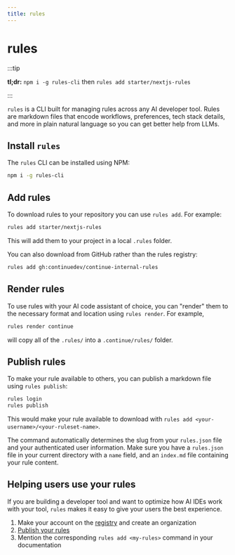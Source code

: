 ```yaml
---
title: rules
---
```


# rules

:::tip

**tl;dr:** `npm i -g rules-cli` then `rules add starter/nextjs-rules`

:::

`rules` is a CLI built for managing rules across any AI developer tool. Rules are markdown files that encode workflows, preferences, tech stack details, and more in plain natural language so you can get better help from LLMs.

## Install `rules`

The `rules` CLI can be installed using NPM:

```bash
npm i -g rules-cli
```

## Add rules

To download rules to your repository you can use `rules add`. For example:

```bash
rules add starter/nextjs-rules
```

This will add them to your project in a local `.rules` folder.

You can also download from GitHub rather than the rules registry:

```bash
rules add gh:continuedev/continue-internal-rules
```

## Render rules

To use rules with your AI code assistant of choice, you can "render" them to the necessary format and location using `rules render`. For example,

```bash
rules render continue
```

will copy all of the `.rules/` into a `.continue/rules/` folder.

## Publish rules

To make your rule available to others, you can publish a markdown file using `rules publish`:

```bash
rules login
rules publish
```

This would make your rule available to download with `rules add <your-username>/<your-ruleset-name>`.

The command automatically determines the slug from your `rules.json` file and your authenticated user information. Make sure you have a `rules.json` file in your current directory with a `name` field, and an `index.md` file containing your rule content.

<!--
You can also publish a folder of markdown files:

```bash
rules publish ./my-rules
``` -->

## Helping users use your rules

If you are building a developer tool and want to optimize how AI IDEs work with your tool, `rules` makes it easy to give your users the best experience.

1. Make your account on the [registry](https://hub.continue.dev/signup) and create an organization
2. [Publish your rules](index.md#publish-rules)
3. Mention the corresponding `rules add <my-rules>` command in your documentation
